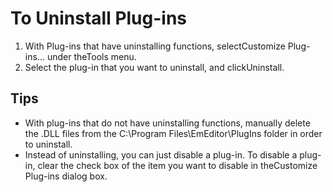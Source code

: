 # To Uninstall Plug-ins

1. With Plug-ins that have uninstalling functions, selectCustomize
Plug-ins... under theTools menu.
2. Select the plug-in that you want to uninstall, and clickUninstall.

## Tips

- With plug-ins that do not have uninstalling functions, manually delete the .DLL files
from the C:\\Program Files\\EmEditor\\PlugIns folder in order to uninstall.
- Instead of uninstalling, you can just disable a plug-in. To disable a plug-in, clear the check box of the item you want to disable in theCustomize Plug-ins dialog box.
